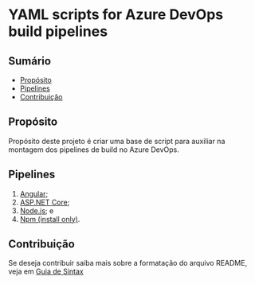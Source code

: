# YAML scripts for Azure DevOps build pipelines

## Sumário
* [Propósito](#proposito)
* [Pipelines](#pipelines)
* [Contribuição](#contribuicao)

## Propósito
Propósito deste projeto é criar uma base de script para auxiliar na montagem dos pipelines de build no Azure DevOps.

## Pipelines
1.	[Angular](https://github.com/renanlq/azure-pipelines/blob/master/src/javascript-angular.yml);
2.	[ASP.NET Core](https://github.com/renanlq/azure-pipelines/blob/master/src/aspnet-core.yml);
3.	[Node.js](https://github.com/renanlq/azure-pipelines/blob/master/src/javascript-nodejs.yml); e
4.	[Npm (install only)](https://github.com/renanlq/azure-pipelines/blob/master/src/javascript-npm.yml).


## Contribuição
Se deseja contribuir saiba mais sobre a formatação do arquivo README, veja em [Guia de Sintax](https://docs.microsoft.com/en-us/vsts/project/wiki/markdown-guidance?view=vsts)
